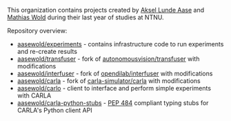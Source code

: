 This organization contains projects created by [Aksel Lunde Aase](https://github.com/akselaase) and [Mathias Wold](https://github.com/mathiaswold) during their last year of studies at NTNU.

Repository overview:
- [aasewold/experiments](https://github.com/aasewold/experiments) - contains infrastructure code to run experiments and re-create results
- [aasewold/transfuser](https://github.com/aasewold/transfuser) - fork of [autonomousvision/transfuser](https://github.com/autonomousvision/transfuser) with modifications
- [aasewold/interfuser](https://github.com/aasewold/interfuser) - fork of [opendilab/interfuser](https://github.com/opendilab/interfuser) with modifications
- [aasewold/carla](https://github.com/aasewold/carla) - fork of [carla-simulator/carla](https://github.com/carla-simulator/carla) with modifications
- [aasewold/carlo](https://github.com/aasewold/carlo) - client to interface and perform simple experiments with CARLA
- [aasewold/carla-python-stubs](https://github.com/aasewold/carla-python-stubs) - [PEP 484](https://peps.python.org/pep-0484/) compliant typing stubs for CARLA's Python client API
